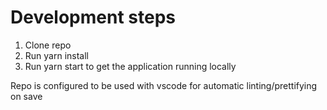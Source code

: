 # Development steps

1. Clone repo
2. Run yarn install
3. Run yarn start to get the application running locally

Repo is configured to be used with vscode for automatic linting/prettifying on save


